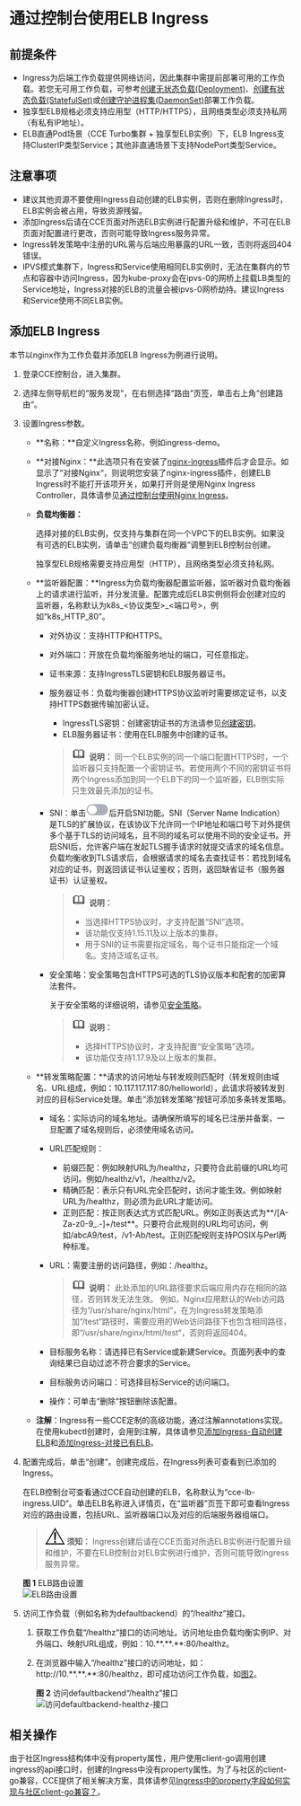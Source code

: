 # 通过控制台使用ELB Ingress<a name="cce_10_0251"></a>

## 前提条件<a name="section73261751141418"></a>

-   Ingress为后端工作负载提供网络访问，因此集群中需提前部署可用的工作负载。若您无可用工作负载，可参考[创建无状态负载\(Deployment\)](创建无状态负载(Deployment).md)、[创建有状态负载\(StatefulSet\)](创建有状态负载(StatefulSet).md)或[创建守护进程集\(DaemonSet\)](创建守护进程集(DaemonSet).md)部署工作负载。
-   独享型ELB规格必须支持应用型（HTTP/HTTPS），且网络类型必须支持私网（有私有IP地址）。
-   ELB直通Pod场景（CCE Turbo集群 + 独享型ELB实例）下，ELB Ingress支持ClusterIP类型Service；其他非直通场景下支持NodePort类型Service。

## 注意事项<a name="section2042610683912"></a>

-   建议其他资源不要使用Ingress自动创建的ELB实例，否则在删除Ingress时，ELB实例会被占用，导致资源残留。
-   添加Ingress后请在CCE页面对所选ELB实例进行配置升级和维护，不可在ELB页面对配置进行更改，否则可能导致Ingress服务异常。
-   Ingress转发策略中注册的URL需与后端应用暴露的URL一致，否则将返回404错误。
-   IPVS模式集群下，Ingress和Service使用相同ELB实例时，无法在集群内的节点和容器中访问Ingress，因为kube-proxy会在ipvs-0的网桥上挂载LB类型的Service地址，Ingress对接的ELB的流量会被ipvs-0网桥劫持。建议Ingress和Service使用不同ELB实例。

## 添加ELB Ingress<a name="section19352112471617"></a>

本节以nginx作为工作负载并添加ELB Ingress为例进行说明。

1.  登录CCE控制台，进入集群。
2.  选择左侧导航栏的“服务发现“，在右侧选择“路由“页签，单击右上角“创建路由“。
3.  设置Ingress参数。
    -   **名称：**自定义Ingress名称，例如ingress-demo。
    -   **对接Nginx：**此选项只有在安装了[nginx-ingress](nginx-ingress.md)插件后才会显示。如显示了“对接Nginx“，则说明您安装了nginx-ingress插件，创建ELB Ingress时不能打开该项开关，如果打开则是使用Nginx Ingress Controller，具体请参见[通过控制台使用Nginx Ingress](通过控制台使用Nginx-Ingress.md)。
    -   **负载均衡器：**

        选择对接的ELB实例，仅支持与集群在同一个VPC下的ELB实例。如果没有可选的ELB实例，请单击“创建负载均衡器“调整到ELB控制台创建。

        独享型ELB规格需要支持应用型（HTTP），且网络类型必须支持私网。

    -   **监听器配置：**Ingress为负载均衡器配置监听器，监听器对负载均衡器上的请求进行监听，并分发流量。配置完成后ELB实例侧将会创建对应的监听器，名称默认为k8s\_<协议类型\>\_<端口号\>，例如“k8s\_HTTP\_80”。
        -   对外协议：支持HTTP和HTTPS。
        -   对外端口：开放在负载均衡服务地址的端口，可任意指定。
        -   证书来源：支持IngressTLS密钥和ELB服务器证书。
        -   服务器证书：负载均衡器创建HTTPS协议监听时需要绑定证书，以支持HTTPS数据传输加密认证。

            -   IngressTLS密钥：创建密钥证书的方法请参见[创建密钥](创建密钥.md)。
            -   ELB服务器证书：使用在ELB服务中创建的证书。

            >![](public_sys-resources/icon-note.gif) **说明：** 
            >同一个ELB实例的同一个端口配置HTTPS时，一个监听器只支持配置一个密钥证书。若使用两个不同的密钥证书将两个Ingress添加到同一个ELB下的同一个监听器，ELB侧实际只生效最先添加的证书。

        -   SNI：单击![](figures/zh-cn_image_0000001244261067.png)后开启SNI功能。SNI（Server Name Indication）是TLS的扩展协议，在该协议下允许同一个IP地址和端口号下对外提供多个基于TLS的访问域名，且不同的域名可以使用不同的安全证书。开启SNI后，允许客户端在发起TLS握手请求时就提交请求的域名信息。负载均衡收到TLS请求后，会根据请求的域名去查找证书：若找到域名对应的证书，则返回该证书认证鉴权；否则，返回缺省证书（服务器证书）认证鉴权。

            >![](public_sys-resources/icon-note.gif) **说明：** 
            >-   当选择HTTPS协议时，才支持配置“SNI”选项。
            >-   该功能仅支持1.15.11及以上版本的集群。
            >-   用于SNI的证书需要指定域名，每个证书只能指定一个域名。支持泛域名证书。

        -   安全策略：安全策略包含HTTPS可选的TLS协议版本和配套的加密算法套件。

            关于安全策略的详细说明，请参见[安全策略](https://support.huaweicloud.com/usermanual-elb/elb_ug_jt_0022.html)。

            >![](public_sys-resources/icon-note.gif) **说明：** 
            >-   选择HTTPS协议时，才支持配置“安全策略”选项。
            >-   该功能仅支持1.17.9及以上版本的集群。


    -   **转发策略配置：**请求的访问地址与转发规则匹配时（转发规则由域名、URL组成，例如：10.117.117.117:80/helloworld），此请求将被转发到对应的目标Service处理。单击“添加转发策略“按钮可添加多条转发策略。
        -   域名：实际访问的域名地址。请确保所填写的域名已注册并备案，一旦配置了域名规则后，必须使用域名访问。
        -   URL匹配规则：
            -   前缀匹配：例如映射URL为/healthz，只要符合此前缀的URL均可访问。例如/healthz/v1，/healthz/v2。
            -   精确匹配：表示只有URL完全匹配时，访问才能生效。例如映射URL为/healthz，则必须为此URL才能访问。
            -   正则匹配：按正则表达式方式匹配URL。例如正则表达式为**/\[A-Za-z0-9\_.-\]+/test**。只要符合此规则的URL均可访问，例如/abcA9/test，/v1-Ab/test。正则匹配规则支持POSIX与Perl两种标准。

        -   URL：需要注册的访问路径，例如：/healthz。

            >![](public_sys-resources/icon-note.gif) **说明：** 
            >此处添加的URL路径要求后端应用内存在相同的路径，否则转发无法生效。
            >例如，Nginx应用默认的Web访问路径为“/usr/share/nginx/html“，在为Ingress转发策略添加“/test“路径时，需要应用的Web访问路径下也包含相同路径，即“/usr/share/nginx/html/test“，否则将返回404。

        -   目标服务名称：请选择已有Service或新建Service。页面列表中的查询结果已自动过滤不符合要求的Service。
        -   目标服务访问端口：可选择目标Service的访问端口。
        -   操作：可单击“删除“按钮删除该配置。

    -   **注解**：Ingress有一些CCE定制的高级功能，通过注解annotations实现。在使用kubectl创建时，会用到注解，具体请参见[添加Ingress-自动创建ELB](通过Kubectl命令行添加ELB-Ingress.md#section3675115714214)和[添加Ingress-对接已有ELB](通过Kubectl命令行添加ELB-Ingress.md#section32300431736)。

4.  配置完成后，单击“创建“。创建完成后，在Ingress列表可查看到已添加的Ingress。

    在ELB控制台可查看通过CCE自动创建的ELB，名称默认为“cce-lb-ingress.UID“。单击ELB名称进入详情页，在“监听器”页签下即可查看Ingress对应的路由设置，包括URL、监听器端口以及对应的后端服务器组端口。

    >![](public_sys-resources/icon-notice.gif) **须知：** 
    >Ingress创建后请在CCE页面对所选ELB实例进行配置升级和维护，不要在ELB控制台对ELB实例进行维护，否则可能导致Ingress服务异常。

    **图 1**  ELB路由设置<a name="fig104419416321"></a>  
    ![](figures/ELB路由设置.png "ELB路由设置")

5.  访问工作负载（例如名称为defaultbackend）的“/healthz”接口。
    1.  获取工作负载“/healthz“接口的访问地址。访问地址由负载均衡实例IP、对外端口、映射URL组成，例如：10.\*\*.\*\*.\*\*:80/healthz。
    2.  在浏览器中输入“/healthz”接口的访问地址，如：http://10.\*\*.\*\*.\*\*:80/healthz，即可成功访问工作负载，如[图2](#fig17115192714367)。

        **图 2**  访问defaultbackend“/healthz”接口<a name="fig17115192714367"></a>  
        ![](figures/访问defaultbackend-healthz-接口.png "访问defaultbackend-healthz-接口")



## 相关操作<a name="section156961091811"></a>

由于社区Ingress结构体中没有property属性，用户使用client-go调用创建ingress的api接口时，创建的Ingress中没有property属性。为了与社区的client-go兼容，CCE提供了相关解决方案，具体请参见[Ingress中的property字段如何实现与社区client-go兼容？](https://support.huaweicloud.com/cce_faq/cce_faq_00234.html)。

